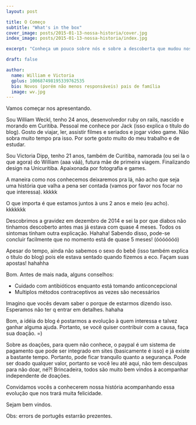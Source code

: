 ```yaml
---
layout: post

title: O Começo
subtitle: "What's in the box"
cover_image: posts/2015-01-13-nossa-historia/cover.jpg
index_image: posts/2015-01-13-nossa-historia/index.jpg

excerpt: "Conheça um pouco sobre nós e sobre a descoberta que mudou nossas vidas."

draft: false

author:
  name: William e Victoria
  gplus: 100687498195339762535 
  bio: Novos (porém não menos responsáveis) pais de família
  image: wv.jpg
---
```


Vamos começar nos apresentando.

Sou William Weckl, tenho 24 anos, desenvolvedor ruby on rails, nascido e morando em Curitiba. Pessoal me conhece por Jack (isso explica o título do blog).
Gosto de viajar, ler, assistir filmes e seriados e jogar video game. Não sobra muito tempo pra isso. Por sorte gosto muito do meu trabalho e de estudar.

Sou Victoria Dipp, tenho 21 anos, também de Curitiba, namorada (ou sei la o que agora) do William (aaa váá), futura mãe de primeira viagem. Finalizando design na Unicuritiba. Apaixonada por fotografia e games.

A maneira como nos conhecemos deixaremos pra lá, não acho que seja uma história que valha a pena ser contada (vamos por favor nos focar no que interessa). kkkkk 

O que importa é que estamos juntos à uns 2 anos e meio (eu acho). kkkkkkk

Descobrimos a gravidez em dezembro de 2014 e sei la por que diabos não tinhamos descoberto antes mas já estava com quase 4 meses. Todos os sintomas tinham outra explicação. Hahaha!
Sabendo disso, pode-se concluir facilmente que no momento está de quase 5 meses! (óóóóóóó)

Apesar do tempo, ainda não sabemos o sexo do bebê (isso também explica o título do blog) pois ele estava sentado quando fizemos a eco. Façam suas apostas! hahahha

Bom. Antes de mais nada, alguns conselhos:

* Cuidado com antibióticos enquanto está tomando anticoncepcional
* Multiplos métodos contraceptivos as vezes são necessários

Imagino que vocês devam saber o porque de estarmos dizendo isso. Esperamos não ter q entrar em detalhes. hahaha

Bom, a idéia do blog é postarmos a evolução à quem interessa e talvez ganhar alguma ajuda. Portanto, se você quiser contribuir com a causa, faça sua doação. =)

Sobre as doações, para quem não conhece, o paypal é um sistema de pagamento que pode ser integrado em sites (basicamente é isso) e já existe a bastante tempo. 
 Portanto, pode ficar tranquilo quanto a segurança. Pode ser doado qualquer valor, portanto se você leu até aqui, não tem desculpas para não doar, né?! 
 Brincadeira, todos são muito bem vindos à acompanhar independente de doações.

Convidamos vocês a conhecerem nossa história acompanhando essa evolução que nos trará muita felicidade.

Sejam bem vindos.

Obs: errors de portugês estarrão prezentes.